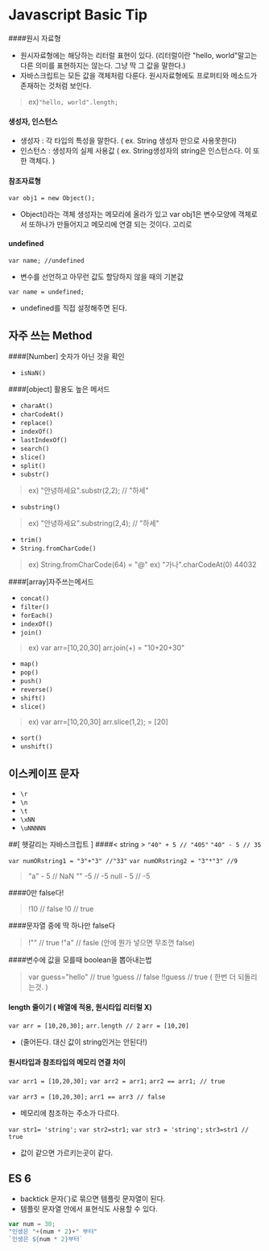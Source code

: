 # Javascript Basic Tip

####원시 자료형 
- 원시자료형에는 해당하는 리터럴 표현이 있다.
(리터럴이란 "hello, world"말고는 다른 의미를 표현하지는 않는다. 그냥 딱 그 값을 말한다.)
- 자바스크립트는 모든 값을 객체처럼 다룬다. 원시자료형에도 프로퍼티와 메소드가 존재하는 것처럼 보인다.

> ex)`"hello, world".length;`

#### 생성자, 인스턴스 
- 생성자 : 각 타입의 특성을 말한다. ( ex. String 생성자 만으로 사용못한다)
- 인스턴스 : 생성자의 실제 사용값 ( ex. String생성자의 string은 인스턴스다. 이 또한 객체다. )

#### 참조자료형
`var obj1 = new Object();`

- Object()라는 객체 생성자는 메모리에 올라가 있고 var obj1은 변수모양에 객체로서 또하나가 만들어지고 메모리에 연결 되는 것이다. 고리로

#### undefined
`var name; //undefined`

- 변수를 선언하고 아무런 값도 할당하지 않을 때의 기본값

`var name = undefined;`

- undefined를 직접 설정해주면 된다.


## 자주 쓰는 Method

####[Number] 숫자가 아닌 것을 확인 
- `isNaN()`

####[object] 활용도 높은 메서드
- `charaAt()`
- `charCodeAt()`
- `replace()`
- `indexOf()`
- `lastIndexOf()`
- `search()`
- `slice()`
- `split()`
- `substr()`

> ex) "안녕하세요".substr(2,2); // "하세"

- `substring()`

> ex) "안녕하세요".substring(2,4); // "하세"

- `trim()`
- `String.fromCharCode()`

> ex) String.fromCharCode(64) = "@"
> ex) "가나".charCodeAt(0) 44032

####[array]자주쓰는메서드
- `concat()`
- `filter()`
- `forEach()`
- `indexOf()`
- `join()`

> ex) var arr=[10,20,30] 
> arr.join(+) = "10+20+30"

- `map()`
- `pop()`
- `push()`
- `reverse()`
- `shift()`
- `slice()`

> ex) var arr=[10,20,30]
> arr.slice(1,2); = [20]

- `sort()`
- `unshift()`

## 이스케이프 문자
- `\r`
- `\n`
- `\t`
- `\xNN`
- `\uNNNNN`

##[ 헷갈리는 자바스크립트 ]
####< string >
`"40" + 5 // "405"`
`"40" - 5 // 35`

`var numORstring1 = "3"+"3" //"33"`
`var numORstring2 = "3"*"3" //9`

> "a" - 5 // NaN
> "" -5 // -5
> null - 5 // -5 

####0만 false다!
> !10 // false
> !0 // true

####문자열 중에 딱 하나만 false다
> !"" // true
> !"a" // fasle (안에 뭔가 넣으면 무조껀 false)

####변수에 값을 모를때 boolean을 뽑아내는법
> var guess="hello" // true
> !guess // false 
> !!guess // true  ( 한번 더 되돌리는것. )

#### length 줄이기 ( 배열에 적용, 원시타입 리터럴 X)
`var arr = [10,20,30];`
`arr.length // 2`
`arr = [10,20]`

- (줄어든다. 대신 값이 string인거는 안된다!)

#### 원시타입과 참조타입의 메모리 연결 차이 

`var arr1 = [10,20,30];`
`var arr2 = arr1;`
`arr2 == arr1; // true`

`var arr3 = [10,20,30];`
`arr1 == arr3 // false`

- 메모리에 참조하는 주소가 다르다.

`var str1= 'string';`
`var str2=str1;`
`var str3 = 'string';`
`str3=str1 // true` 

- 값이 같으면 가르키는곳이 같다.

## ES 6
- backtick 문자(`)로 묶으면 템플릿 문자열이 된다.
- 템플릿 문자열 안에서 표현식도 사용할 수 있다.

```js
var num = 30;
"인생은 "+(num * 2)+" 부터"
`인생은 ${num * 2}부터`
```
